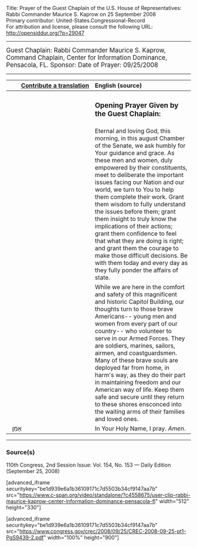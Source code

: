 <html>
<head></head>
<body>
Title: Prayer of the Guest Chaplain of the U.S. House of Representatives: Rabbi Commander Maurice S. Kaprow on 25 September 2008<br />
Primary contributor: United-States.Congressional-Record<br />
For attribution and license, please consult the following URL: <a href="http://opensiddur.org/?p=29047">http://opensiddur.org/?p=29047</a>
<p />
<hr />

<div class="english" style="font-size:1.2em;">
Guest Chaplain: Rabbi Commander Maurice S. Kaprow, Command Chaplain, Center for Information Dominance, Pensacola, FL.
Sponsor: 
Date of Prayer: 09/25/2008

<!--
<blockquote>
<h3>One Minute Speech Given in Recognition of the Guest Chaplain:</h3>
</blockquote>
-->
</div>

<hr />

<table style="margin-left: auto;margin-right: auto;" class="draggable">
<thead><tr><th id="x" style="text-align: right;"><a href="/contributing/upload/">Contribute a translation</a></th><th style="text-align: left;">English (source)</th></tr></thead>
<tbody>
<tr><td style="vertical-align:top;" width="46%">
<div class="liturgy"><span lang="he">

</span></div></td>
 
<td style="vertical-align:top;" width="53%">
<div class="english">
<h3>Opening Prayer Given by the Guest Chaplain:</h3>
</div></td></tr>

<tr><td style="vertical-align:top;" width="46%">
<div class="liturgy"><span lang="he">

</span></div></td>
 
<td style="vertical-align:top;" width="53%">
<div class="english">
Eternal and loving God, 
this morning, 
in this august Chamber of the Senate, 
we ask humbly for Your guidance and grace. 
As these men and women, 
duly empowered by their constituents, 
meet to deliberate the important issues facing our Nation and our world, 
we turn to You to help them complete their work. 
Grant them wisdom to fully understand the issues before them; 
grant them insight to truly know the implications of their actions; 
grant them confidence to feel that what they are doing is right; 
and grant them the courage to make those difficult decisions. 
Be with them today and every day as they fully ponder the affairs of state.  
</div></td></tr>


<tr><td style="vertical-align:top;" width="46%">
<div class="liturgy"><span lang="he">

</span></div></td>
 
<td style="vertical-align:top;" width="53%">
<div class="english">
While we are here 
in the comfort and safety 
of this magnificent and historic Capitol Building, 
our thoughts turn to those brave Americans-- 
young men and women from every part of our country--
who volunteer to serve in our Armed Forces. 
They are soldiers, marines, sailors, airmen, and coastguardsmen. 
Many of these brave souls are deployed far from home, 
in harm's way, 
as they do their part in maintaining freedom 
and our American way of life. 
Keep them safe and secure 
until they return to these shores 
ensconced into the waiting arms 
of their families and loved ones.
</div></td></tr>


<tr><td style="vertical-align:top;" width="46%">
<div class="liturgy"><span lang="he">
&nbsp;
אָמֵן׃
</span></div></td>
 
<td style="vertical-align:top;" width="53%">
<div class="english">
In Your Holy Name, I pray.
<em>Amen</em>.
</div></td></tr>
</tbody></table>

<hr />

<h3>Source(s)</h3>

110th Congress, 2nd Session
Issue: Vol. 154, No. 153 — Daily Edition (September 25, 2008)

[advanced_iframe securitykey="be1d939e6a1b36109171c7d5503b34cf9147aa7b" src="https://www.c-span.org/video/standalone/?c4558675/user-clip-rabbi-maurice-kaprow-center-information-dominance-pensacola-fl" width="512" height="330"]

[advanced_iframe securitykey="be1d939e6a1b36109171c7d5503b34cf9147aa7b" src="https://www.congress.gov/crec/2008/09/25/CREC-2008-09-25-pt1-PgS9439-2.pdf" width="100%" height="900"]

</body>
</html>